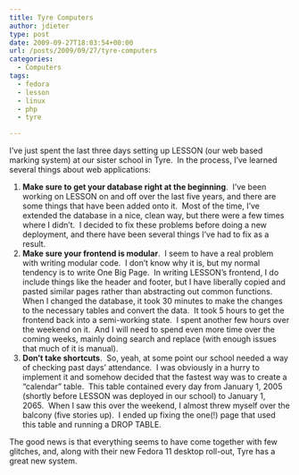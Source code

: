 ```yaml
---
title: Tyre Computers
author: jdieter
type: post
date: 2009-09-27T18:03:54+00:00
url: /posts/2009/09/27/tyre-computers
categories:
  - Computers
tags:
  - fedora
  - lesson
  - linux
  - php
  - tyre

---
```

I&#8217;ve just spent the last three days setting up LESSON (our web based marking system) at our sister school in Tyre.  In the process, I&#8217;ve learned several things about web applications:

  1. **Make sure to get your database right at the beginning**.  I&#8217;ve been working on LESSON on and off over the last five years, and there are some things that have been added onto it.  Most of the time, I&#8217;ve extended the database in a nice, clean way, but there were a few times where I didn&#8217;t.  I decided to fix these problems before doing a new deployment, and there have been several things I&#8217;ve had to fix as a result.
  2. **Make sure your frontend is modular**.  I seem to have a real problem with writing modular code.  I don&#8217;t know why it is, but my normal tendency is to write One Big Page.  In writing LESSON&#8217;s frontend, I do include things like the header and footer, but I have liberally copied and pasted similar pages rather than abstracting out common functions.  When I changed the database, it took 30 minutes to make the changes to the necessary tables and convert the data.  It took 5 hours to get the frontend back into a semi-working state.  I spent another few hours over the weekend on it.  And I will need to spend even more time over the coming weeks, mainly doing search and replace (with enough issues that much of it is manual).
  3. **Don&#8217;t take shortcuts**.  So, yeah, at some point our school needed a way of checking past days&#8217; attendance.  I was obviously in a hurry to implement it and somehow decided that the fastest way was to create a &#8220;calendar&#8221; table.  This table contained every day from January 1, 2005 (shortly before LESSON was deployed in our school) to January 1, 2065.  When I saw this over the weekend, I almost threw myself over the balcony (five stories up).  I ended up fixing the one(!) page that used this table and running a DROP TABLE.

The good news is that everything seems to have come together with few glitches, and, along with their new Fedora 11 desktop roll-out, Tyre has a great new system.

